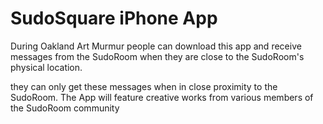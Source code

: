 # SudoSquare iPhone App

During Oakland Art Murmur people can download this app
and receive messages from the SudoRoom when they 
are close to the SudoRoom's physical location.

they can only get these messages when in close proximity to the SudoRoom.
The App will feature creative works from
various members of the SudoRoom community
